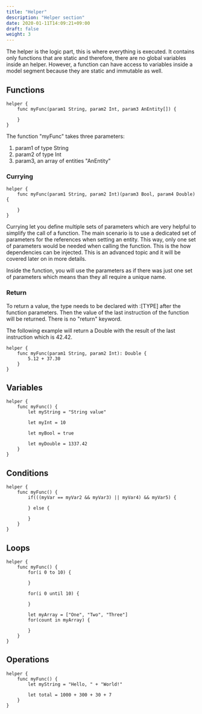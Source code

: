 ```yaml
---
title: "Helper"
description: "Helper section"
date: 2020-01-11T14:09:21+09:00
draft: false
weight: 3
---
```


The helper is the logic part, this is where everything is executed. It contains only functions that are static and therefore, there are no global variables inside an helper. However, a function can have access to variables inside a model segment because they are static and immutable as well.

## Functions

```tlang
helper {
    func myFunc(param1 String, param2 Int, param3 AnEntity[]) {
        
    }
}
```

The function "myFunc" takes three parameters:
1) param1 of type String
2) param2 of type Int
3) param3, an array of entities "AnEntity"

### Currying

```tlang
helper {
    func myFunc(param1 String, param2 Int)(param3 Bool, param4 Double) {
        
    }
}
```

Currying let you define multiple sets of parameters which are very helpful to simplify the call of a function. The main scenario is to use a dedicated set of parameters for the references when setting an entity. This way, only one set of parameters would be needed when calling the function. This is the how dependencies can be injected. This is an advanced topic and it will be covered later on in more details.

Inside the function, you will use the parameters as if there was just one set of parameters which means than they all require a unique name.

### Return

To return a value, the type needs to be declared with :[TYPE] after the function parameters. Then the value of the last instruction of the function will be returned. There is no "return" keyword.

The following example will return a Double with the result of the last instruction which is 42.42.

```tlang
helper {
    func myFunc(param1 String, param2 Int): Double {
        5.12 + 37.30
    }
}
```

## Variables

```tlang
helper {
    func myFunc() {
        let myString = "String value"
    
        let myInt = 10

        let myBool = true

        let myDouble = 1337.42
    }
}
```

## Conditions

```tlang
helper {
    func myFunc() {
        if(((myVar == myVar2 && myVar3) || myVar4) && myVar5) {

        } else {

        }
    }
}
```

## Loops

```tlang
helper {
    func myFunc() {
        for(i 0 to 10) {
        
        }

        for(i 0 until 10) {
        
        }

        let myArray = ["One", "Two", "Three"]
        for(count in myArray) {
        
        }
    }
}
```
## Operations

```tlang
helper {
    func myFunc() {
        let myString = "Hello, " + "World!"

        let total = 1000 + 300 + 30 + 7
    }
}
```

